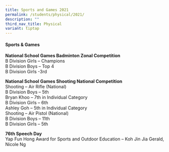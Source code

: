 ```yaml
---
title: Sports and Games 2021
permalink: /students/physical/2021/
description: ""
third_nav_title: Physical
variant: tiptap
---
```

<h4>Sports &amp; Games</h4><p><strong>National School Games Badminton Zonal Competition</strong><br>B Division Girls – Champions<br>B Division Boys – Top 4<br>B Division Girls -3rd<br></p><p><strong>National School Games Shooting National Competition</strong><br>Shooting – Air Rifle (National)<br>B Division Boys – 5th<br>Bryan Khoo – 7th in Individual Category<br>B Division Girls – 6th<br>Ashley Goh – 5th in Individual Category<br>Shooting – Air Pistol (National)<br>B Division Boys – 11th<br>B Division Girls – 5th<br></p><p><strong>76th&nbsp;Speech Day</strong><br>Yap Fun Hong Award for Sports and Outdoor Education – Koh Jin Jia Gerald, Nicole Ng</p>